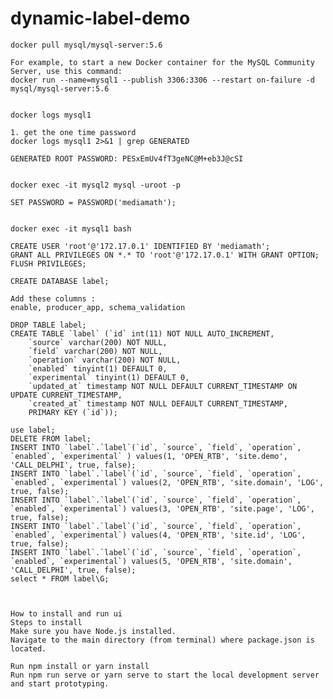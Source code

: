 # dynamic-label-demo


    docker pull mysql/mysql-server:5.6
    
    For example, to start a new Docker container for the MySQL Community Server, use this command:
    docker run --name=mysql1 --publish 3306:3306 --restart on-failure -d mysql/mysql-server:5.6
    
    
    docker logs mysql1
    
    1. get the one time password
    docker logs mysql1 2>&1 | grep GENERATED
    
    GENERATED ROOT PASSWORD: PESxEmUv4fT3geNC@M+eb3J@cSI
    
    
    docker exec -it mysql2 mysql -uroot -p
    
    SET PASSWORD = PASSWORD('mediamath');
    
    
    docker exec -it mysql1 bash
     
    CREATE USER 'root'@'172.17.0.1' IDENTIFIED BY 'mediamath';
    GRANT ALL PRIVILEGES ON *.* TO 'root'@'172.17.0.1' WITH GRANT OPTION;
    FLUSH PRIVILEGES;    

    CREATE DATABASE label;
    
    Add these columns : 
    enable, producer_app, schema_validation 
    
    DROP TABLE label;
    CREATE TABLE `label` (`id` int(11) NOT NULL AUTO_INCREMENT,
        `source` varchar(200) NOT NULL,
        `field` varchar(200) NOT NULL,
        `operation` varchar(200) NOT NULL,
        `enabled` tinyint(1) DEFAULT 0,
        `experimental` tinyint(1) DEFAULT 0,
        `updated_at` timestamp NOT NULL DEFAULT CURRENT_TIMESTAMP ON UPDATE CURRENT_TIMESTAMP,
        `created_at` timestamp NOT NULL DEFAULT CURRENT_TIMESTAMP,
        PRIMARY KEY (`id`));
    
    use label;
    DELETE FROM label;
    INSERT INTO `label`.`label`(`id`, `source`, `field`, `operation`, `enabled`, `experimental` ) values(1, 'OPEN_RTB', 'site.demo', 'CALL_DELPHI', true, false);
    INSERT INTO `label`.`label`(`id`, `source`, `field`, `operation`, `enabled`, `experimental`) values(2, 'OPEN_RTB', 'site.domain', 'LOG', true, false);
    INSERT INTO `label`.`label`(`id`, `source`, `field`, `operation`, `enabled`, `experimental`) values(3, 'OPEN_RTB', 'site.page', 'LOG', true, false);
    INSERT INTO `label`.`label`(`id`, `source`, `field`, `operation`, `enabled`, `experimental`) values(4, 'OPEN_RTB', 'site.id', 'LOG', true, false);
    INSERT INTO `label`.`label`(`id`, `source`, `field`, `operation`, `enabled`, `experimental`) values(5, 'OPEN_RTB', 'site.domain', 'CALL_DELPHI', true, false);
    select * FROM label\G;



    How to install and run ui
    Steps to install
    Make sure you have Node.js installed.
    Navigate to the main directory (from terminal) where package.json is located.

    Run npm install or yarn install
    Run npm run serve or yarn serve to start the local development server and start prototyping.

